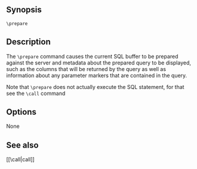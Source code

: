 ## Synopsis

`\prepare`

## Description

The `\prepare` command causes the current SQL buffer to be prepared 
against the server and metadata about the prepared query to be
displayed, such as the columns that will be returned by the query
as well as information about any parameter markers that are contained
in the query.
   
Note that `\prepare` does not actually execute the SQL statement, for that
see the `\call` command

## Options

None

## See also

[[\call|call]]
